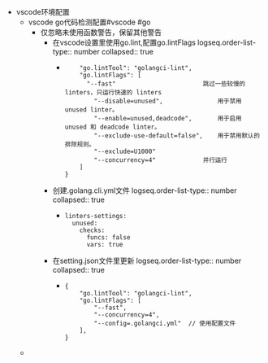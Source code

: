 - vscode环境配置
	- vscode go代码检测配置#vscode #go
		- 仅忽略未使用函数警告，保留其他警告
			- 在vscode设置里使用go.lint,配置go.lintFlags
			  logseq.order-list-type:: number
			  collapsed:: true
				- ```{
				      "go.lintTool": "golangci-lint",
				      "go.lintFlags": [
				      	"--fast"						跳过一些较慢的 linters，只运行快速的 linters
				          "--disable=unused",				用于禁用 unused linter。
				          "--enable=unused,deadcode",		用于启用 unused 和 deadcode linter。
				          "--exclude-use-default=false",	用于禁用默认的排除规则。
				          "--exclude=U1000"	
				          "--concurrency=4"				并行运行
				      ]
				  }
				  ```
			- 创建.golang.cli.yml文件
			  logseq.order-list-type:: number
			  collapsed:: true
				- ```
				  linters-settings:
				    unused:
				      checks:
				        funcs: false
				        vars: true
				  ```
			- 在setting.json文件里更新
			  logseq.order-list-type:: number
			  collapsed:: true
				- ```
				  {
				      "go.lintTool": "golangci-lint",
				      "go.lintFlags": [
				          "--fast",
				          "--concurrency=4",
				          "--config=.golangci.yml"  // 使用配置文件
				      ],
				  }
				  ```
	-